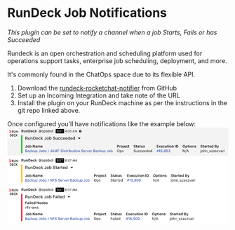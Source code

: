 # RunDeck Job Notifications

_This plugin can be set to notify a channel when a job Starts, Fails or has Succeeded_

Rundeck is an open orchestration and scheduling platform used for operations support tasks, enterprise job scheduling, deployment, and more.

It's commonly found in the ChatOps space due to its flexible API.

1. Download the [rundeck-rocketchat-notifier](https://github.com/jszaszvari/rundeck-rocketchat-notifier) from GitHub
2. Set up an Incoming Integration and take note of the URL
3. Install the plugin on your RunDeck machine as per the instructions in the git repo linked above.

Once configured you'll have notifications like the example below:
![image](RunDeck.png)
